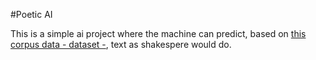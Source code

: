 #Poetic AI

This is a simple ai project where the machine can predict, based on [this corpus data - dataset -](https://storage.googleapis.com/download.tensorflow.org/data/shakespeare.txt), text as shakespere would do.
